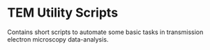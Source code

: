 # TEM Utility Scripts

Contains short scripts to automate some basic tasks in transmission electron microscopy data-analysis.
